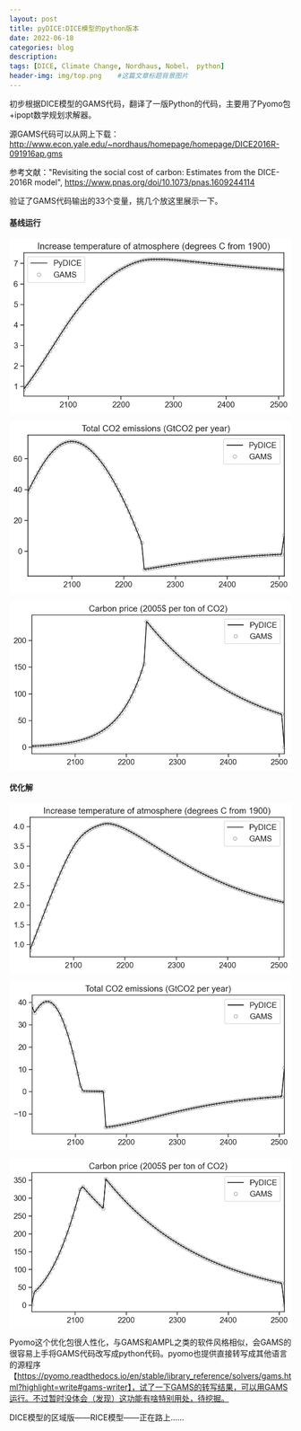 ```yaml
---
layout: post
title: pyDICE:DICE模型的python版本
date: 2022-06-18
categories: blog
description: 
tags: [DICE, Climate Change, Nordhaus, Nobel， python]
header-img: img/top.png    #这篇文章标题背景图片
---
```


初步根据DICE模型的GAMS代码，翻译了一版Python的代码，主要用了Pyomo包+ipopt数学规划求解器。

源GAMS代码可以从网上下载：http://www.econ.yale.edu/~nordhaus/homepage/homepage/DICE2016R-091916ap.gms

参考文献："Revisiting the social cost of carbon: Estimates from the DICE-2016R model", https://www.pnas.org/doi/10.1073/pnas.1609244114

验证了GAMS代码输出的33个变量，挑几个放这里展示一下。

#### 基线运行
<center>
<p><img src="/img/dice2016_01.png" align="center"></p>
</center>
<center>
<p><img src="/img/dice2016_02.png" align="center"></p>
</center>
<center>
<p><img src="/img/dice2016_03.png" align="center"></p>
</center>

#### 优化解

<center>
<p><img src="/img/dice2016_11.png" align="center"></p>
</center>
<center>
<p><img src="/img/dice2016_12.png" align="center"></p>
</center>
<center>
<p><img src="/img/dice2016_13.png" align="center"></p>
</center>

Pyomo这个优化包很人性化，与GAMS和AMPL之类的软件风格相似，会GAMS的很容易上手将GAMS代码改写成python代码。pyomo也提供直接转写成其他语言的源程序【https://pyomo.readthedocs.io/en/stable/library_reference/solvers/gams.html?highlight=write#gams-writer】，试了一下GAMS的转写结果，可以用GAMS运行。不过暂时没体会（发现）这功能有啥特别用处，待挖掘。

DICE模型的区域版——RICE模型——正在路上......